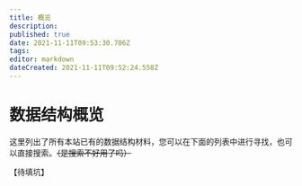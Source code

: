 ```yaml
---
title: 概览
description: 
published: true
date: 2021-11-11T09:53:30.706Z
tags: 
editor: markdown
dateCreated: 2021-11-11T09:52:24.558Z
---
```


# 数据结构概览

这里列出了所有本站已有的数据结构材料，您可以在下面的列表中进行寻找，也可以直接搜索。~~（是搜索不好用了吗）~~

【待填坑】